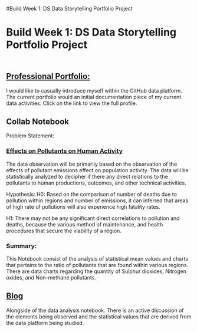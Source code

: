 #Build Week 1: DS Data Storytelling Portfolio Project
<!DOCTYPE HTML>
<html>
<head>
  <h1> Build Week 1: DS Data Storytelling Portfolio Project </h1>
 <header>
  </header>
</head>

<body>


<p><a href = "ltoosaint24.github.io/index.html"> <h2>Professional Portfolio:</h3> </p></a>
<p>I would like to casually introduce myself within the GitHub data platform. The current portfolio would an initial documentation piece of my current data activities. Click on the link to view the full profile. </p>
<p><h2>Collab Notebook</h2></p>
<p>Problem Statement:</p>
  
<p><a href = "Pollution_Emmission_Effects_on_Population_ActivityDSPT9.ipynb"><h3>Effects on Pollutants on Human Activity</h3></a></p>
<p>The data observation will be primarily based on the observation of the effects of pollutant emissions effect on population activity. The data will be statistically analyzed to decipher if there any direct relations to the pollutants to human productions, outcomes, and other technical activities. 

Hypothesis:
H0: Based on the comparison of number of deaths due to pollution within regions and number of emissions, it can inferred that areas of high rate of pollutions will also experience high fatality rates.

H1: There may not be any significant direct correlations to pollution and deaths, because the various method of maintenance, and health procedures that secure the viability of a region.</p>
<p><h3>Summary:</h3></p>
<p> This Notebook consist of the analysis of statistical mean values and charts that pertains to the ratio of pollutants that are found within various regions. There are data charts regarding the quantity of Sulphur dioxides, Nitrogen oxides, and Non-methane pollutants.

</p>


<p><a href ="ltoosaint24.github.io/pollution_blog.html "><h2> Blog </h2></a></p>
<p> Alongside of the data analysis notebook. There is an active discussion of the elements being observed and the statistical values that are derived from the data platform being studied. </p>
  
  
  
  
</body>
  
</html>

